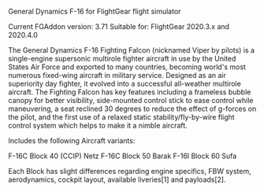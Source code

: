General Dynamics F-16 for FlightGear flight simulator

Current FGAddon version: 3.71 Suitable for: FlightGear 2020.3.x and 2020.4.0

The General Dynamics F-16 Fighting Falcon (nicknamed Viper by pilots) is a single-engine supersonic multirole fighter aircraft in use by the United States Air Force and exported to many countries, becoming world's most numerous fixed-wing aircraft in military service. Designed as an air superiority day fighter, it evolved into a successful all-weather multirole aircraft. The Fighting Falcon has key features including a frameless bubble canopy for better visibility, side-mounted control stick to ease control while maneuvering, a seat reclined 30 degrees to reduce the effect of g-forces on the pilot, and the first use of a relaxed static stability/fly-by-wire flight control system which helps to make it a nimble aircraft.

Includes the following Aircraft variants:

F-16C Block 40 (CCIP) Netz
F-16C Block 50 Barak
F-16I Block 60 Sufa

Each Block has slight differences regarding engine specifics, FBW system, aerodynamics, cockpit layout, available liveries[1] and payloads[2].
